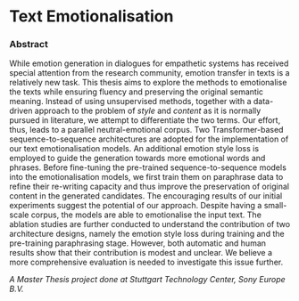 # Text Emotionalisation

### Abstract

While emotion generation in dialogues for empathetic systems has received special attention from the research community, emotion transfer in texts is a relatively new task. This thesis aims to explore the methods to emotionalise the texts while ensuring fluency and preserving the original semantic meaning. 
Instead of using unsupervised methods, together with a data-driven approach to the problem of _style_ and _content_ as it is normally pursued in literature, we attempt to differentiate the two terms. Our effort, thus, leads to a parallel neutral-emotional corpus. 
Two Transformer-based sequence-to-sequence architectures are adopted for the implementation of our text emotionalisation models. An additional emotion style loss is employed to guide the generation towards more emotional words and phrases. Before fine-tuning the pre-trained sequence-to-sequence models into the emotionalisation models, we first train them on paraphrase data to refine their re-writing capacity and thus improve the preservation of original content in the generated candidates.
The encouraging results of our initial experiments suggest the potential of our approach. 
Despite having a small-scale corpus, the models are able to emotionalise the input text. The ablation studies are further conducted to understand the contribution of two architecture designs, namely the emotion style loss during training and the pre-training paraphrasing stage.
However, both automatic and human results show that their contribution is modest and unclear. We believe a more comprehensive evaluation is needed to investigate this issue further. 

_A Master Thesis project done at Stuttgart Technology Center, Sony Europe B.V._
